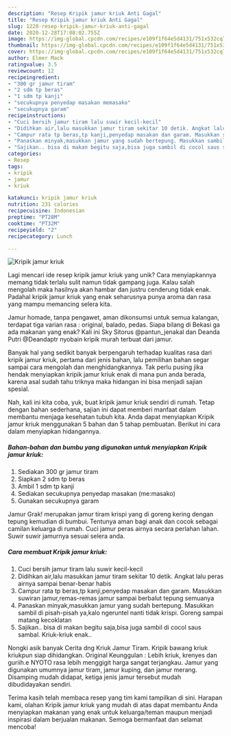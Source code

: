 ```yaml
---
description: "Resep Kripik jamur kriuk Anti Gagal"
title: "Resep Kripik jamur kriuk Anti Gagal"
slug: 1228-resep-kripik-jamur-kriuk-anti-gagal
date: 2020-12-28T17:08:02.755Z
image: https://img-global.cpcdn.com/recipes/e109f1f64e5d4131/751x532cq70/kripik-jamur-kriuk-foto-resep-utama.jpg
thumbnail: https://img-global.cpcdn.com/recipes/e109f1f64e5d4131/751x532cq70/kripik-jamur-kriuk-foto-resep-utama.jpg
cover: https://img-global.cpcdn.com/recipes/e109f1f64e5d4131/751x532cq70/kripik-jamur-kriuk-foto-resep-utama.jpg
author: Elmer Mack
ratingvalue: 3.5
reviewcount: 12
recipeingredient:
- "300 gr jamur tiram"
- "2 sdm tp beras"
- "1 sdm tp kanji"
- "secukupnya penyedap masakan memasako"
- "secukupnya garam"
recipeinstructions:
- "Cuci bersih jamur tiram lalu suwir kecil-kecil"
- "Didihkan air,lalu masukkan jamur tiram sekitar 10 detik. Angkat lalu peras airnya sampai benar-benar habis"
- "Campur rata tp beras,tp kanji,penyedap masakan dan garam. Masukkan suwiran jamur,remas-remas jamur sampai berbalut tepung semuanya"
- "Panaskan minyak,masukkan jamur yang sudah bertepung. Masukkan sambil di pisah-pisah ya,kalo ngeruntel nanti tidak krispi. Goreng sampai matang kecoklatan"
- "Sajikan.. bisa di makan begitu saja,bisa juga sambil di cocol saus sambal. Kriuk-kriuk enak.."
categories:
- Resep
tags:
- kripik
- jamur
- kriuk

katakunci: kripik jamur kriuk 
nutrition: 231 calories
recipecuisine: Indonesian
preptime: "PT28M"
cooktime: "PT32M"
recipeyield: "2"
recipecategory: Lunch

---
```



![Kripik jamur kriuk](https://img-global.cpcdn.com/recipes/e109f1f64e5d4131/751x532cq70/kripik-jamur-kriuk-foto-resep-utama.jpg)

Lagi mencari ide resep kripik jamur kriuk yang unik? Cara menyiapkannya memang tidak terlalu sulit namun tidak gampang juga. Kalau salah mengolah maka hasilnya akan hambar dan justru cenderung tidak enak. Padahal kripik jamur kriuk yang enak seharusnya punya aroma dan rasa yang mampu memancing selera kita.

Jamur homade, tanpa pengawet, aman dikonsumsi untuk semua kalangan, terdapat tiga varian rasa : original, balado, pedas. Siapa bilang di Bekasi ga ada makanan yang enak? Kali ini Sky Sitorus @pantun_jenakal dan Deanda Putri @Deandaptr nyobain kripik murah terbuat dari jamur.

Banyak hal yang sedikit banyak berpengaruh terhadap kualitas rasa dari kripik jamur kriuk, pertama dari jenis bahan, lalu pemilihan bahan segar sampai cara mengolah dan menghidangkannya. Tak perlu pusing jika hendak menyiapkan kripik jamur kriuk enak di mana pun anda berada, karena asal sudah tahu triknya maka hidangan ini bisa menjadi sajian spesial.


Nah, kali ini kita coba, yuk, buat kripik jamur kriuk sendiri di rumah. Tetap dengan bahan sederhana, sajian ini dapat memberi manfaat dalam membantu menjaga kesehatan tubuh kita. Anda dapat menyiapkan Kripik jamur kriuk menggunakan 5 bahan dan 5 tahap pembuatan. Berikut ini cara dalam menyiapkan hidangannya.

<!--inarticleads1-->

##### Bahan-bahan dan bumbu yang digunakan untuk menyiapkan Kripik jamur kriuk:

1. Sediakan 300 gr jamur tiram
1. Siapkan 2 sdm tp beras
1. Ambil 1 sdm tp kanji
1. Sediakan secukupnya penyedap masakan (me:masako)
1. Gunakan secukupnya garam


Jamur Grak! merupakan jamur tiram krispi yang di goreng kering dengan tepung kemudian di bumbui. Tentunya aman bagi anak dan cocok sebagai camilan keluarga di rumah. Cuci jamur peras airnya secara perlahan lahan. Suwir suwir jamurnya sesuai selera anda. 

<!--inarticleads2-->

##### Cara membuat Kripik jamur kriuk:

1. Cuci bersih jamur tiram lalu suwir kecil-kecil
1. Didihkan air,lalu masukkan jamur tiram sekitar 10 detik. Angkat lalu peras airnya sampai benar-benar habis
1. Campur rata tp beras,tp kanji,penyedap masakan dan garam. Masukkan suwiran jamur,remas-remas jamur sampai berbalut tepung semuanya
1. Panaskan minyak,masukkan jamur yang sudah bertepung. Masukkan sambil di pisah-pisah ya,kalo ngeruntel nanti tidak krispi. Goreng sampai matang kecoklatan
1. Sajikan.. bisa di makan begitu saja,bisa juga sambil di cocol saus sambal. Kriuk-kriuk enak..


Nongki asik banyak Cerita dng Kriuk Jamur Tiram. Kripik bawang kriuk kriukpun siap dihidangkan. Original Keunggulan : Lebih kriuk, krenyes dan guriih.e NYOTO rasa lebih menggigit harga sangat terjangkau. Jamur yang digunakan umumnya jamur tiram, jamur kuping, dan jamur merang. Disamping mudah didapat, ketiga jenis jamur tersebut mudah dibudidayakan sendiri. 

Terima kasih telah membaca resep yang tim kami tampilkan di sini. Harapan kami, olahan Kripik jamur kriuk yang mudah di atas dapat membantu Anda menyiapkan makanan yang enak untuk keluarga/teman maupun menjadi inspirasi dalam berjualan makanan. Semoga bermanfaat dan selamat mencoba!
